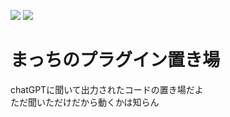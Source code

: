 ![]([https://img.shields.io/chocolatey/dt/plugin-okiba](https://img.shields.io/github/downloads/jpbtk/plugin-okiba/total))
![](https://img.shields.io/github/directory-file-count/jpbtk/plugin-okiba)
# まっちのプラグイン置き場
chatGPTに聞いて出力されたコードの置き場だよ  
ただ聞いただけだから動くかは知らん
